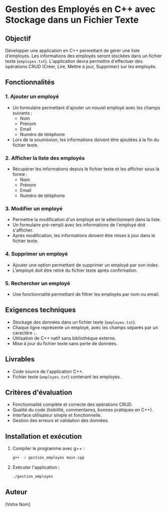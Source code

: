 # Gestion des Employés en C++ avec Stockage dans un Fichier Texte

## Objectif
Développer une application en C++ permettant de gérer une liste d'employés. Les informations des employés seront stockées dans un fichier texte (`employes.txt`). L'application devra permettre d'effectuer des opérations CRUD (Créer, Lire, Mettre à jour, Supprimer) sur les employés.

## Fonctionnalités
### 1. Ajouter un employé
- Un formulaire permettant d'ajouter un nouvel employé avec les champs suivants :
  - Nom
  - Prénom
  - Email
  - Numéro de téléphone
- Lors de la soumission, les informations doivent être ajoutées à la fin du fichier texte.

### 2. Afficher la liste des employés
- Récupérer les informations depuis le fichier texte et les afficher sous la forme :
  - Nom
  - Prénom
  - Email
  - Numéro de téléphone

### 3. Modifier un employé
- Permettre la modification d'un employé en le sélectionnant dans la liste.
- Un formulaire pré-rempli avec les informations de l'employé doit s'afficher.
- Après modification, les informations doivent être mises à jour dans le fichier texte.

### 4. Supprimer un employé
- Ajouter une option permettant de supprimer un employé par son index.
- L'employé doit être retiré du fichier texte après confirmation.

### 5. Rechercher un employé
- Une fonctionnalité permettant de filtrer les employés par nom ou email.

## Exigences techniques
- Stockage des données dans un fichier texte (`employes.txt`).
- Chaque ligne représente un employé, avec les champs séparés par un caractère `;`.
- Utilisation de C++ natif sans bibliothèque externe.
- Mise à jour du fichier texte sans perte de données.

## Livrables
- Code source de l'application C++.
- Fichier texte (`employes.txt`) contenant les employés.

## Critères d'évaluation
- Fonctionnalité complète et correcte des opérations CRUD.
- Qualité du code (lisibilité, commentaires, bonnes pratiques en C++).
- Interface utilisateur simple et fonctionnelle.
- Gestion des erreurs et validation des données.

## Installation et exécution
1. Compiler le programme avec g++ :
   ```sh
   g++ -o gestion_employes main.cpp
   ```
2. Exécuter l'application :
   ```sh
   ./gestion_employes
   ```

## Auteur
[Votre Nom]

